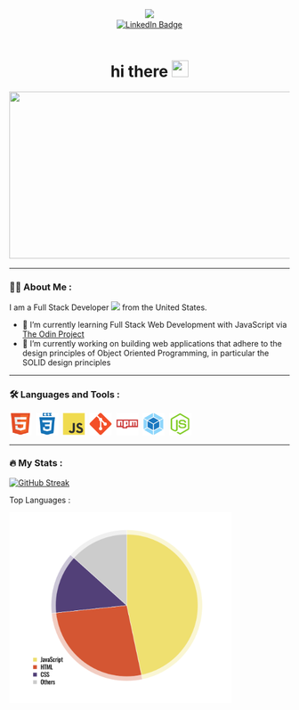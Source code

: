 <div id="header" align="center">
  <img src="https://media.giphy.com/media/X8cjSugfXBhnyTtgth/giphy.gif"
       width="500"/>
  <div id="badges">
    <a href="https://www.linkedin.com/in/dgrossberg/">
      <img src="https://img.shields.io/badge/LinkedIn-blue?style=for-the-badge&logo=linkedin&logoColor=white"     alt="LinkedIn Badge"/>
    </a>
  </div>
  <img src="https://komarev.com/ghpvc/?username=dwgrossberg&style=flat-square&color=blue" alt=""/>
  <h1>
    hi there
    <img src="https://media.giphy.com/media/hvRJCLFzcasrR4ia7z/giphy.gif" width="30px" height="30px"/>
</h1>
</div>

<div align="center">
  <img src="https://media.giphy.com/media/dWesBcTLavkZuG35MI/giphy.gif" width="600" height="300"/>
</div>

---

### :man_technologist: About Me :

I am a Full Stack Developer <img src="https://media.giphy.com/media/WUlplcMpOCEmTGBtBW/giphy.gif" width="30"> from the United States.

- 🌱 I’m currently learning Full Stack Web Development with JavaScript via [The Odin Project](https://www.theodinproject.com/)
- 🔭 I’m currently working on building web applications that adhere to the design principles of Object Oriented Programming, in particular the SOLID design principles

---

### :hammer_and_wrench: Languages and Tools :

<div>
  <img src="https://github.com/devicons/devicon/blob/master/icons/html5/html5-original.svg" title="HTML5" alt="HTML" width="40" height="40"/>&nbsp;
  <img src="https://github.com/devicons/devicon/blob/master/icons/css3/css3-plain-wordmark.svg"  title="CSS3" alt="CSS" width="40" height="40"/>&nbsp;
  <img src="https://github.com/devicons/devicon/blob/master/icons/javascript/javascript-original.svg" title="JavaScript" alt="JavaScript" width="40" height="40"/>&nbsp;
  <img src="https://github.com/devicons/devicon/blob/master/icons/git/git-original.svg" title="Git" alt="Git" width="40" height="40"/>&nbsp;
    <img src="https://github.com/devicons/devicon/blob/master/icons/npm/npm-original-wordmark.svg" title="npm" alt="npm" width="40" height="40"/>&nbsp;
  <img src="https://github.com/devicons/devicon/blob/master/icons/webpack/webpack-original.svg" title="Webpack" alt="Webpack" width="40" height="40"/>&nbsp;
   <img src="https://github.com/devicons/devicon/blob/master/icons/nodejs/nodejs-original.svg" title="NodeJS" alt="NodeJS" width="40" height="40"/>&nbsp;
</div>

---

### :fire: My Stats :

[![GitHub Streak](http://github-readme-streak-stats.herokuapp.com?user=dwgrossberg&theme=dark&background=000000)](https://git.io/streak-stats)

Top Languages :

<a href="http://ionicabizau.github.io/github-profile-languages/?user=dwgrossberg">
  <img src="./top-langs-30-4-2022.png" title="top-langs" alt="top-langs" width="400"/>
</a>

<!--
**dwgrossberg/dwgrossberg** is a ✨ _special_ ✨ repository because its `README.md` (this file) appears on your GitHub profile.

Here are some ideas to get you started:

- 🔭 I’m currently working on ...
- 🌱 I’m currently learning ...
- 👯 I’m looking to collaborate on ...
- 🤔 I’m looking for help with ...
- 💬 Ask me about ...
- 📫 How to reach me: ...
- 😄 Pronouns: ...
- ⚡ Fun fact: ...
-->
